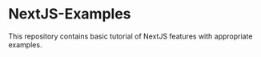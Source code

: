 # NextJS-Examples
This repository contains basic tutorial of NextJS features with appropriate examples. 
